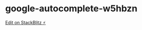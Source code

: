 # google-autocomplete-w5hbzn

[Edit on StackBlitz ⚡️](https://stackblitz.com/edit/google-autocomplete-w5hbzn)